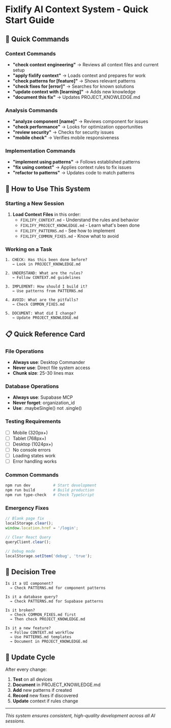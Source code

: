 # Fixlify AI Context System - Quick Start Guide

## 🚀 Quick Commands

### Context Commands
- **"check context engineering"** → Reviews all context files and current setup
- **"apply fixlify context"** → Loads context and prepares for work
- **"check patterns for [feature]"** → Shows relevant patterns
- **"check fixes for [error]"** → Searches for known solutions
- **"update context with [learning]"** → Adds new knowledge
- **"document this fix"** → Updates PROJECT_KNOWLEDGE.md

### Analysis Commands
- **"analyze component [name]"** → Reviews component for issues
- **"check performance"** → Looks for optimization opportunities
- **"review security"** → Checks for security issues
- **"mobile check"** → Verifies mobile responsiveness

### Implementation Commands
- **"implement using patterns"** → Follows established patterns
- **"fix using context"** → Applies context rules to fix issues
- **"refactor to patterns"** → Updates code to match patterns

## 🚀 How to Use This System

### Starting a New Session
1. **Load Context Files** in this order:
   - `FIXLIFY_CONTEXT.md` - Understand the rules and behavior
   - `FIXLIFY_PROJECT_KNOWLEDGE.md` - Learn what's been done
   - `FIXLIFY_PATTERNS.md` - See how to implement
   - `FIXLIFY_COMMON_FIXES.md` - Know what to avoid

### Working on a Task
```
1. CHECK: Has this been done before?
   → Look in PROJECT_KNOWLEDGE.md
   
2. UNDERSTAND: What are the rules?
   → Follow CONTEXT.md guidelines
   
3. IMPLEMENT: How should I build it?
   → Use patterns from PATTERNS.md
   
4. AVOID: What are the pitfalls?
   → Check COMMON_FIXES.md
   
5. DOCUMENT: What did I change?
   → Update PROJECT_KNOWLEDGE.md
```

## 📋 Quick Reference Card

### File Operations
- **Always use**: Desktop Commander
- **Never use**: Direct file system access
- **Chunk size**: 25-30 lines max

### Database Operations  
- **Always use**: Supabase MCP
- **Never forget**: organization_id
- **Use**: .maybeSingle() not .single()

### Testing Requirements
- [ ] Mobile (320px+)
- [ ] Tablet (768px+)  
- [ ] Desktop (1024px+)
- [ ] No console errors
- [ ] Loading states work
- [ ] Error handling works

### Common Commands
```bash
npm run dev          # Start development
npm run build        # Build production
npm run type-check   # Check TypeScript
```

### Emergency Fixes
```javascript
// Blank page fix
localStorage.clear();
window.location.href = '/login';

// Clear React Query
queryClient.clear();

// Debug mode
localStorage.setItem('debug', 'true');
```

## 🎯 Decision Tree

```
Is it a UI component?
  → Check PATTERNS.md for component patterns
  
Is it a database query?
  → Check PATTERNS.md for Supabase patterns
  
Is it broken?
  → Check COMMON_FIXES.md first
  → Then check PROJECT_KNOWLEDGE.md
  
Is it a new feature?
  → Follow CONTEXT.md workflow
  → Use PATTERNS.md templates
  → Document in PROJECT_KNOWLEDGE.md
```

## 🔄 Update Cycle

After every change:
1. **Test** on all devices
2. **Document** in PROJECT_KNOWLEDGE.md
3. **Add** new patterns if created
4. **Record** new fixes if discovered
5. **Update** context if rules change

---

*This system ensures consistent, high-quality development across all AI sessions.*